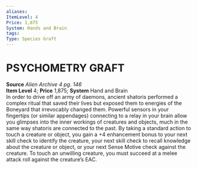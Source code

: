 ```yaml
---
aliases: 
ItemLevel: 4
Price: 1,875
System: Hands and Brain
tags: 
Type: Species Graft
---
```

# PSYCHOMETRY GRAFT
**Source** _Alien Archive 4 pg. 146_  
**Item Level** 4; **Price** 1,875; **System** Hand and Brain  
In order to drive off an army of daemons, ancient shatoris performed a complex ritual that saved their lives but exposed them to energies of the Boneyard that irrevocably changed them. Powerful sensors in your fingertips (or similar appendages) connecting to a relay in your brain allow you glimpses into the inner workings of creatures and objects, much in the same way shatoris are connected to the past. By taking a standard action to touch a creature or object, you gain a +4 enhancement bonus to your next skill check to identify the creature, your next skill check to recall knowledge about the creature or object, or your next Sense Motive check against the creature. To touch an unwilling creature, you must succeed at a melee attack roll against the creature’s EAC.